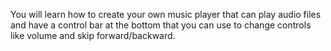 You will learn how to create your own music player that can play audio files and have a control bar at the bottom that you can use to change controls like volume and skip forward/backward.
